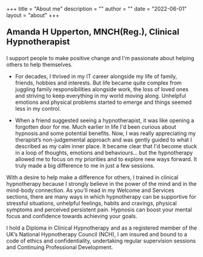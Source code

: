 +++
title = "About me"
description = ""
author = ""
date = "2022-06-01"
layout = "about"
+++

<p style="font-size: 22px;font-weight:bold;">Amanda H Upperton, MNCH(Reg.), Clinical Hypnotherapist</p>

I support people to make positive change and I'm passionate about helping others to help themselves.

* For decades, I thrived in my IT career alongside my life of family, friends, hobbies and interests.  But life became quite complex from juggling family responsibilities alongside work, the loss of loved ones and striving to keep everything in my world moving along.  Unhelpful emotions and physical problems started to emerge and things seemed less in my control.
 
* When a friend suggested seeing a hypnotherapist, it was like opening a forgotten door for me. Much earlier in life I'd been curious about hypnosis and some potential benefits.  Now, I was really appreciating my therapist’s non-judgemental approach and was gently guided to what I described as my calm inner place.  It became clear that I'd become stuck in a loop of thoughts, emotions and behaviours… but the hypnotherapy allowed me to focus on my priorities and to explore new ways forward.  It truly made a big difference to me in just a few sessions.
 
With a desire to help make a difference for others, I trained in clinical hypnotherapy because I strongly believe in the power of the mind and in the mind-body connection.  As you'll read in my Welcome and Services sections, there are many ways in which hypnotherapy can be supportive for stressful situations, unhelpful feelings, habits and cravings, physical symptoms and perceived persistent pain.  Hypnosis can boost your mental focus and confidence towards achieving your goals.
 
I hold a Diploma in Clinical Hypnotherapy and as a registered member of the UK’s National Hypnotherapy Council (NCH), I am insured and bound to a code of ethics and confidentiality, undertaking regular supervision sessions and Continuing Professional Development.
 

